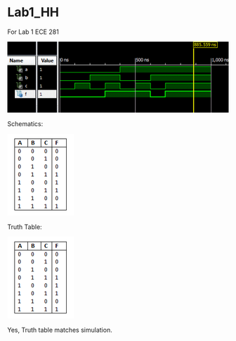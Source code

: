 Lab1_HH
=======

For Lab 1 ECE 281


![alt text](https://github.com/vipersfly23/ECE281_CE1/blob/master/sim.GIF?raw=true "simulation result")


Schematics:

![alt text](https://github.com/vipersfly23/ECE281_CE1/blob/master/tab3e.GIF?raw=true "Schematic")


Truth Table:

![alt text](https://github.com/vipersfly23/ECE281_CE1/blob/master/tab3e.GIF?raw=true "Truth Table")


Yes, Truth table matches simulation.
